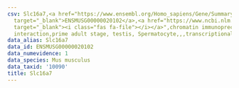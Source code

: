 ```yaml
---
csv: Slc16a7,<a href="https://www.ensembl.org/Homo_sapiens/Gene/Summary?db=core;g=ENSMUSG00000020102"
  target="_blank">ENSMUSG00000020102</a>,<a href="https://www.ncbi.nlm.nih.gov/pubmed/25450459"
  target="_blank"><i class="fas fa-file"></i></a>",chromatin immunoprecipitation assay,direct
  interaction,prime adult stage, testis, Spermatocyte,,,transcriptional regulation,
data_alias: Slc16a7
data_id: ENSMUSG00000020102
data_numevidence: 1
data_species: Mus musculus
data_taxid: '10090'
title: Slc16a7
---
```

